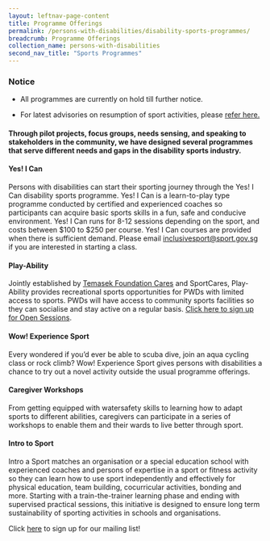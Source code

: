 ```yaml
---
layout: leftnav-page-content
title: Programme Offerings
permalink: /persons-with-disabilities/disability-sports-programmes/
breadcrumb: Programme Offerings
collection_name: persons-with-disabilities
second_nav_title: "Sports Programmes"
---
```


### Notice

* All programmes are currently on hold till further notice. 

* For latest advisories on resumption of sport activities, please [refer here.](https://www.sportsingapore.gov.sg/Newsroom/Media-Releases/2020/Advisory-For-Resumption-Of-Sport-And-Physical-Exercise-and-Activity-For-Phase-Two-Safe-Transition)

#### Through pilot projects, focus groups, needs sensing, and speaking to stakeholders in the community, we have designed several programmes that serve different needs and gaps in the disability sports industry. 

#### Yes! I Can
Persons with disabilities can start their sporting journey through the Yes! I Can disability sports programme. Yes! I Can is a learn-to-play type programme conducted by certified and experienced coaches so participants can acquire basic sports skills in a fun, safe and conducive environment. Yes! I Can runs for 8-12 sessions depending on the sport, and costs between $100 to $250 per course. Yes! I Can courses are provided when there is sufficient demand. Please email inclusivesport@sport.gov.sg if you are interested in starting a class. 

#### Play-Ability
Jointly established by [Temasek Foundation Cares](https://www.temasekfoundation-cares.org.sg/) and SportCares, Play-Ability provides recreational sports opportunities for PWDs with limited access to sports. PWDs will have access to community sports facilities so they can socialise and stay active on a regular basis. [Click here to sign up for Open Sessions](https://form.gov.sg/#!/5e09b112165a2e00116969c5).

#### Wow! Experience Sport
Every wondered if you’d ever be able to scuba dive, join an aqua cycling class or rock climb? Wow! Experience Sport gives persons with disabilities a chance to try out a novel activity outside the usual
programme offerings. 

#### Caregiver Workshops
From getting equipped with watersafety skills to learning how to adapt sports to different abilities, caregivers can participate in a series of workshops to enable them and their wards to live better through sport.

#### Intro to Sport
Intro a Sport matches an organisation or a special education school with experienced coaches and persons of expertise in a sport or fitness activity so they can learn how to use sport independently and effectively for physical education, team building, cocurricular activities, bonding and more. Starting with a train-the-trainer learning phase and ending with supervised practical sessions, this initiative is designed to ensure long term sustainability of sporting activities in schools and organisations.

Click [here](http://bit.ly/inclusivesportsg) to sign up for our mailing list!
